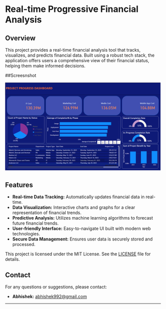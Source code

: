 # Real-time Progressive Financial Analysis

## Overview

This project provides a real-time financial analysis tool that tracks, visualizes, and predicts financial data. Built using a robust tech stack, the application offers users a comprehensive view of their financial status, helping them make informed decisions.

##Screesnshot

![Alt text](Sales_BI.PNG "Optional title")

## Features

- **Real-time Data Tracking:** Automatically updates financial data in real-time.
- **Data Visualization:** Interactive charts and graphs for a clear representation of financial trends.
- **Predictive Analysis:** Utilizes machine learning algorithms to forecast future financial trends.
- **User-friendly Interface:** Easy-to-navigate UI built with modern web technologies.
- **Secure Data Management:** Ensures user data is securely stored and processed.

This project is licensed under the MIT License. See the [LICENSE](LICENSE) file for details.

## Contact

For any questions or suggestions, please contact:
- **Abhishek:** [abhishek992@gmail.com](mailto:abhishek992@gmail.com)

---
